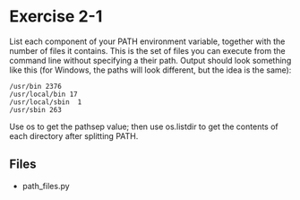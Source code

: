 # Exercise 2-1 

List each component of your PATH environment variable, together with the number of files it contains. This is the set of files you can execute from the command line without specifying a their path. Output should look something like this (for Windows, the paths will look different, but the idea is the same):

```text
/usr/bin 2376
/usr/local/bin 17
/usr/local/sbin  1
/usr/sbin 263
```

Use os to get the pathsep value; then use os.listdir to get the contents of each directory after splitting PATH.

## Files
* path_files.py




